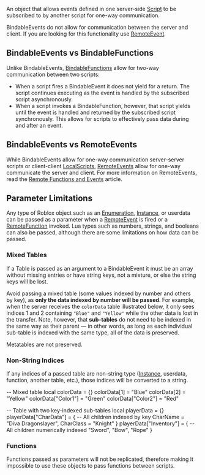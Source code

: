 An object that allows events defined in one server-side [Script](https://developer.roblox.com/en-us/api-reference/class/Script) to be subscribed to by another script for one-way communication.

BindableEvents do not allow for communication between the server and client. If you are looking for this functionality use [RemoteEvent](https://developer.roblox.com/en-us/api-reference/class/RemoteEvent).

BindableEvents vs BindableFunctions
-----------------------------------

Unlike BindableEvents, [BindableFunctions](https://developer.roblox.com/en-us/api-reference/class/BindableFunction) allow for two-way communication between two scripts:

*   When a script fires a BindableEvent it does not yield for a return. The script continues executing as the event is handled by the subscribed script asynchronously.
*   When a script invokes a BindableFunction, however, that script yields until the event is handled and returned by the subscribed script synchronously. This allows for scripts to effectively pass data during and after an event.

BindableEvents vs RemoteEvents
------------------------------

While BindableEvents allow for one-way communication server-server scripts or client-client [LocalScripts](https://developer.roblox.com/en-us/api-reference/class/LocalScript), [RemoteEvents](https://developer.roblox.com/en-us/api-reference/class/RemoteEvent) allow for one-way communicate the server and client. For more information on RemoteEvents, read the [Remote Functions and Events](https://developer.roblox.com/en-us/articles/remote-functions-and-events) article.

Parameter Limitations
---------------------

Any type of Roblox object such as an [Enumeration](https://developer.roblox.com/api-reference/enum), [Instance](https://developer.roblox.com/en-us/api-reference/class/Instance), or userdata can be passed as a parameter when a [RemoteEvent](https://developer.roblox.com/en-us/api-reference/class/RemoteEvent) is fired or a [RemoteFunction](https://developer.roblox.com/en-us/api-reference/class/RemoteFunction) invoked. Lua types such as numbers, strings, and booleans can also be passed, although there are some limitations on how data can be passed.

### Mixed Tables

If a Table is passed as an argument to a BindableEvent it must be an array without missing entries or have string keys, not a mixture, or else the string keys will be lost.

Avoid passing a mixed table (some values indexed by number and others by key), as **only the data indexed by number will be passed**. For example, when the server receives the `colorData` table illustrated below, it only sees indices 1 and 2 containing `"Blue"` and `"Yellow"` while the other data is lost in the transfer. Note, however, that **sub-tables** do not need to be indexed in the same way as their parent — in other words, as long as each individual sub-table is indexed with the same type, all of the data is preserved.

Metatables are not preserved.

### Non-String Indices

If any indices of a passed table are non-string type ([Instance](https://developer.roblox.com/en-us/api-reference/class/Instance), userdata, function, another table, etc.), those indices will be converted to a string.

\-- Mixed table
local colorData = {}
colorData\[1\] = "Blue"
colorData\[2\] = "Yellow"
colorData\["Color1"\] = "Green"
colorData\["Color2"\] = "Red"

-- Table with two key-indexed sub-tables
local playerData = {}
playerData\["CharData"\] = {
  -- All children indexed by key
  CharName = "Diva Dragonslayer",
  CharClass = "Knight"
}
playerData\["Inventory"\] = {
  -- All children numerically indexed
  "Sword",
  "Bow",
  "Rope"
}

### Functions

Functions passed as parameters will not be replicated, therefore making it impossible to use these objects to pass functions between scripts.